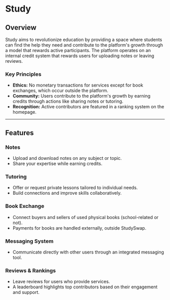 # Study



## Overview
Study aims to revolutionize education by providing a space where students can find the help they need and contribute to the platform's growth through a model that rewards active participants.
The platform operates on an internal credit system that rewards users for uploading notes or leaving reviews.

### Key Principles
- **Ethics:** No monetary transactions for services except for book exchanges, which occur outside the platform.
- **Community:** Users contribute to the platform's growth by earning credits through actions like sharing notes or tutoring.
- **Recognition:** Active contributors are featured in a ranking system on the homepage.

---

## Features

### Notes
- Upload and download notes on any subject or topic.
- Share your expertise while earning credits.

### Tutoring
- Offer or request private lessons tailored to individual needs.
- Build connections and improve skills collaboratively.

### Book Exchange
- Connect buyers and sellers of used physical books (school-related or not).
- Payments for books are handled externally, outside StudySwap.

### Messaging System
- Communicate directly with other users through an integrated messaging tool.

### Reviews & Rankings
- Leave reviews for users who provide services.
- A leaderboard highlights top contributors based on their engagement and support.

